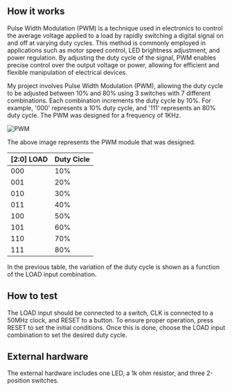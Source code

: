 <!---

This file is used to generate your project datasheet. Please fill in the information below and delete any unused
sections.

You can also include images in this folder and reference them in the markdown. Each image must be less than
512 kb in size, and the combined size of all images must be less than 1 MB.
-->

## How it works
Pulse Width Modulation (PWM) is a technique used in electronics to control the average voltage applied to a load by rapidly switching a digital signal on and off at varying duty cycles. This method is commonly employed in applications such as motor speed control, LED brightness adjustment, and power regulation. By adjusting the duty cycle of the signal, PWM enables precise control over the output voltage or power, allowing for efficient and flexible manipulation of electrical devices.

My project involves Pulse Width Modulation (PWM), allowing the duty cycle to be adjusted between 10% and 80% using 3 switches with 7 different combinations. Each combination increments the duty cycle by 10%. For example, '000' represents a 10% duty cycle, and '111' represents an 80% duty cycle. The PWM was designed for a frequency of 1KHz.

![PWM](https://github.com/Noe-Reyes/PWM/assets/165437989/25771c3a-0918-4a82-9fd9-5e00af549505)

The above image represents the PWM module that was designed.

| [2:0] LOAD | Duty Cicle |
|------------|------------|
| 000        | 10%        |
| 001        | 20%        |
| 010        | 30%        |
| 011        | 40%        |
| 100        | 50%        |
| 101        | 60%        |
| 110        | 70%        |
| 111        | 80%        |

In the previous table, the variation of the duty cycle is shown as a function of the LOAD input combination.

## How to test

The LOAD input should be connected to a switch, CLK is connected to a 50MHz clock, and RESET to a button. To ensure proper operation, press RESET to set the initial conditions. Once this is done, choose the LOAD input combination to set the desired duty cycle.

## External hardware
The external hardware includes one LED, a 1k ohm resistor, and three 2-position switches.

